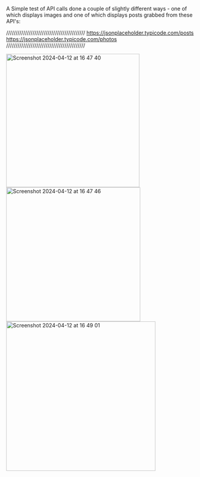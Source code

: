 A Simple test of API calls done a couple of slightly different ways - one of which displays images and one of which displays posts grabbed from these API's:

//////////////////////////////////////////
https://jsonplaceholder.typicode.com/posts
https://jsonplaceholder.typicode.com/photos
//////////////////////////////////////////

<img width="358" alt="Screenshot 2024-04-12 at 16 47 40" src="https://github.com/George-Paul-1/APICallApp-Swift/assets/145389013/28139d14-0eb6-4647-8007-590b998801a4">
<img width="360" alt="Screenshot 2024-04-12 at 16 47 46" src="https://github.com/George-Paul-1/APICallApp-Swift/assets/145389013/ebb29502-0a6e-4c9c-9663-11d9b98bdadf">
<img width="401" alt="Screenshot 2024-04-12 at 16 49 01" src="https://github.com/George-Paul-1/APICallApp-Swift/assets/145389013/80381b6f-1957-4e7e-a66e-e3ad63c9b86e">
